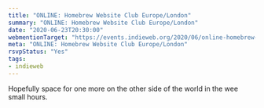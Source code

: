 ```yaml
---
title: "ONLINE: Homebrew Website Club Europe/London"
summary: "ONLINE: Homebrew Website Club Europe/London"
date: "2020-06-23T20:30:00"
webmentionTarget: "https://events.indieweb.org/2020/06/online-homebrew-website-club-europe-london-iYEZJr6Rp3rt"
meta: "ONLINE: Homebrew Website Club Europe/London"
rsvpStatus: "Yes"
tags:
- indieweb
---
```

Hopefully space for one more on the other side of the world in the wee small hours.
